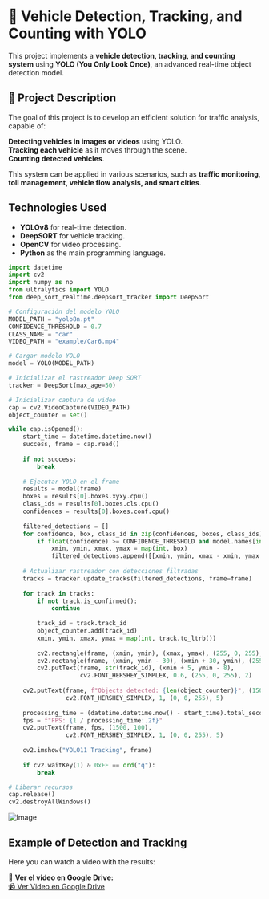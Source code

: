 # 🚗 Vehicle Detection, Tracking, and Counting with YOLO  

This project implements a **vehicle detection, tracking, and counting system** using **YOLO (You Only Look Once)**, an advanced real-time object detection model.  

## 🔹 Project Description  
The goal of this project is to develop an efficient solution for traffic analysis, capable of:  

**Detecting vehicles in images or videos** using YOLO.  
 **Tracking each vehicle** as it moves through the scene.  
 **Counting detected vehicles**.  

This system can be applied in various scenarios, such as **traffic monitoring, toll management, vehicle flow analysis, and smart cities**.  

## Technologies Used  
- **YOLOv8** for real-time detection.  
- **DeepSORT** for vehicle tracking.  
- **OpenCV** for video processing.  
- **Python** as the main programming language.  

```Python
import datetime
import cv2
import numpy as np
from ultralytics import YOLO
from deep_sort_realtime.deepsort_tracker import DeepSort

# Configuración del modelo YOLO
MODEL_PATH = "yolo8n.pt"
CONFIDENCE_THRESHOLD = 0.7
CLASS_NAME = "car"
VIDEO_PATH = "example/Car6.mp4"

# Cargar modelo YOLO
model = YOLO(MODEL_PATH)

# Inicializar el rastreador Deep SORT
tracker = DeepSort(max_age=50)

# Inicializar captura de video
cap = cv2.VideoCapture(VIDEO_PATH)
object_counter = set()

while cap.isOpened():
    start_time = datetime.datetime.now()
    success, frame = cap.read()
    
    if not success:
        break
    
    # Ejecutar YOLO en el frame
    results = model(frame)
    boxes = results[0].boxes.xyxy.cpu()
    class_ids = results[0].boxes.cls.cpu()
    confidences = results[0].boxes.conf.cpu()
    
    filtered_detections = []
    for confidence, box, class_id in zip(confidences, boxes, class_ids):
        if float(confidence) >= CONFIDENCE_THRESHOLD and model.names[int(class_id)] == CLASS_NAME:
            xmin, ymin, xmax, ymax = map(int, box)
            filtered_detections.append([[xmin, ymin, xmax - xmin, ymax - ymin], float(confidence), int(class_id)])
    
    # Actualizar rastreador con detecciones filtradas
    tracks = tracker.update_tracks(filtered_detections, frame=frame)
    
    for track in tracks:
        if not track.is_confirmed():
            continue
        
        track_id = track.track_id
        object_counter.add(track_id)
        xmin, ymin, xmax, ymax = map(int, track.to_ltrb())
        
        cv2.rectangle(frame, (xmin, ymin), (xmax, ymax), (255, 0, 255), 2)
        cv2.rectangle(frame, (xmin, ymin - 30), (xmin + 30, ymin), (255, 255, 255), -1)
        cv2.putText(frame, str(track_id), (xmin + 5, ymin - 8),
                    cv2.FONT_HERSHEY_SIMPLEX, 0.6, (255, 0, 255), 2)
    
    cv2.putText(frame, f"Objects detected: {len(object_counter)}", (1500, 50),
                cv2.FONT_HERSHEY_SIMPLEX, 1, (0, 0, 255), 5)
    
    processing_time = (datetime.datetime.now() - start_time).total_seconds()
    fps = f"FPS: {1 / processing_time:.2f}"
    cv2.putText(frame, fps, (1500, 100),
                cv2.FONT_HERSHEY_SIMPLEX, 1, (0, 0, 255), 5)
    
    cv2.imshow("YOLO11 Tracking", frame)
    
    if cv2.waitKey(1) & 0xFF == ord("q"):
        break

# Liberar recursos
cap.release()
cv2.destroyAllWindows()

```
![Image](plots/Pic.png)
## Example of Detection and Tracking

Here you can watch a video with the results:  

📌 **Ver el video en Google Drive:**  
[📹 Ver Video en Google Drive](https://drive.google.com/open?id=1NXBTsCLbZFCL07NkiOg5n1tSnz1lcPG2)
